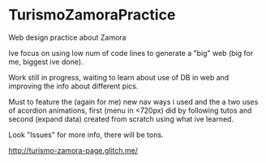 # TurismoZamoraPractice
Web design practice about Zamora

Ive focus on using low num of code lines to generate a "big" web (big for me, biggest ive done).

Work still in progress, waiting to learn about use of DB in web and improving the info about different pics.

Must to feature the (again for me) new nav ways i used and the a two uses of acordion animations, first (menu in <720px) did by following tutos and second (expand data)
created from scratch using what ive learned.

Look "Issues" for more info, there will be tons.

http://turismo-zamora-page.glitch.me/